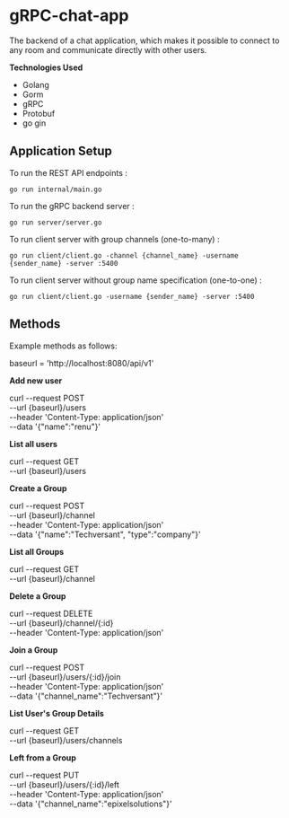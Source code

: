 # gRPC-chat-app
The backend of a chat application, which makes it possible to connect to any room and
communicate directly with other users.

**Technologies Used**
- Golang
- Gorm
- gRPC
- Protobuf
- go gin

## Application Setup

To run the REST API endpoints :

    go run internal/main.go

To run the gRPC backend server :

    go run server/server.go


To run client server with group channels (one-to-many) :

    go run client/client.go -channel {channel_name} -username {sender_name} -server :5400

To run client server without group name specification (one-to-one) :

    go run client/client.go -username {sender_name} -server :5400

## Methods

Example methods as follows:

baseurl = 'http://localhost:8080/api/v1'

**Add new user**


curl --request POST \
  --url {baseurl}/users \
  --header 'Content-Type: application/json' \
  --data '{"name":"renu"}'


**List all users**


curl --request GET \
  --url {baseurl}/users

**Create a Group**


curl --request POST \
  --url {baseurl}/channel \
  --header 'Content-Type: application/json' \
  --data '{"name":"Techversant",
"type":"company"}'

**List all Groups**


curl --request GET \
  --url {baseurl}/channel

**Delete a Group**


curl --request DELETE \
  --url {baseurl}/channel/{:id} \
  --header 'Content-Type: application/json'

**Join a Group**


curl --request POST \
  --url {baseurl}/users/{:id}/join \
  --header 'Content-Type: application/json' \
  --data '{"channel_name":"Techversant"}'

**List User's Group Details**


curl --request GET \
  --url {baseurl}/users/channels

**Left from a Group**


curl --request PUT \
  --url {baseurl}/users/{:id}/left \
  --header 'Content-Type: application/json' \
  --data '{"channel_name":"epixelsolutions"}'
